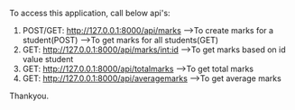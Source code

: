 
To access this application, call below api's:

1. POST/GET: http://127.0.0.1:8000/api/marks -->To create marks for a student(POST)
                                             -->To get marks for all students(GET)
2. GET: http://127.0.0.1:8000/api/marks/<int:id> -->To get marks based on id value student
3. GET: http://127.0.0.1:8000/api/totalmarks -->To get total marks 
4. GET: http://127.0.0.1:8000/api/averagemarks -->To get average marks 

Thankyou.
